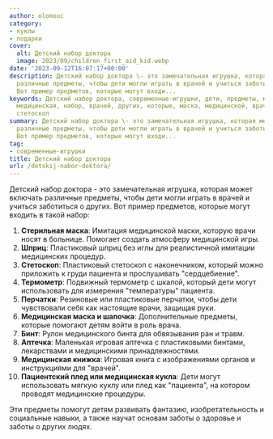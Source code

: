 ```yaml
---
author: olomouc
category:
- куклы
- подарки
cover:
  alt: Детский набор доктора
  image: 2023/09/children_first_aid_kid.webp
date: '2023-09-12T16:07:17+00:00'
description: Детский набор доктора \- это замечательная игрушка, которая может включать
  различные предметы, чтобы дети могли играть в врачей и учиться заботиться о других.
  Вот пример предметов, которые могут входи...
keywords: Детский набор доктора, современные-игрушки, дети, предметы, могут, пациента,
  медицинская, набор, врачей, других, которые, маска, медицинской, врачи, шприц, пластиковый,
  стетоскоп
summary: Детский набор доктора \- это замечательная игрушка, которая может включать
  различные предметы, чтобы дети могли играть в врачей и учиться заботиться о других.
  Вот пример предметов, которые могут входи...
tag:
- современные-игрушки
title: Детский набор доктора
url: /detskij-nabor-doktora/
---
```


Детский набор доктора \- это замечательная игрушка, которая может включать различные предметы, чтобы дети могли играть в врачей и учиться заботиться о других. Вот пример предметов, которые могут входить в такой набор:

1. **Стерильная маска**: Имитация медицинской маски, которую врачи носят в больнице. Помогает создать атмосферу медицинской игры.
1. **Шприц**: Пластиковый шприц без иглы для реалистичной имитации медицинских процедур.
1. **Стетоскоп**: Пластиковый стетоскоп с наконечником, который можно приложить к груди пациента и прослушивать "сердцебиение".
1. **Термометр**: Подвижный термометр с шкалой, который дети могут использовать для измерения "температуры" пациента.
1. **Перчатки**: Резиновые или пластиковые перчатки, чтобы дети чувствовали себя как настоящие врачи, защищая руки.
1. **Медицинская маска и шапочка**: Дополнительные предметы, которые помогают детям войти в роль врача.
1. **Бинт**: Рулон медицинского бинта для обвязывания ран и травм.
1. **Аптечка**: Маленькая игровая аптечка с пластиковыми бинтами, лекарствами и медицинскими принадлежностями.
1. **Медицинская книжка**: Игровая книга с изображениями органов и инструкциями для "врачей".
1. **Пациентский плед или медицинская кукла**: Дети могут использовать мягкую куклу или плед как "пациента", на котором проводят медицинские процедуры.

Эти предметы помогут детям развивать фантазию, изобретательность и социальные навыки, а также научат основам заботы о здоровье и заботы о других людях.